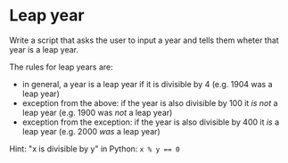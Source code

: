 # Leap year

Write a script that asks the user to input a year and tells them wheter that year is a leap year.

The rules for leap years are:

- in general, a year is a leap year if it is divisible by 4 (e.g. 1904 was a leap year)
- exception from the above: if the year is also divisible by 100 it _is not_ a leap year (e.g. 1900 was _not_ a leap year)
- exception from the exception: if the year is also divisible by 400 it _is_ a leap year (e.g. 2000 _was_ a leap year)

Hint: "x is divisible by y" in Python: `x % y == 0`
